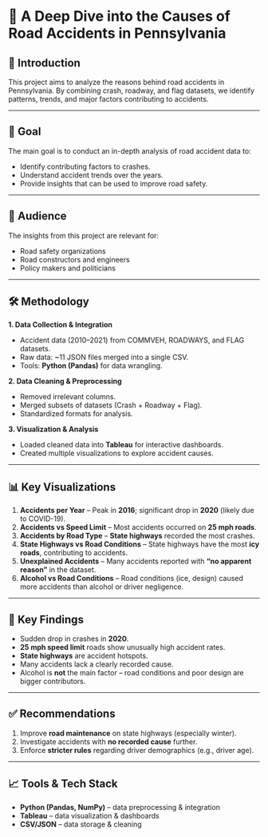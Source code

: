 # 🚦 A Deep Dive into the Causes of Road Accidents in Pennsylvania  

## 📌 Introduction  
This project aims to analyze the reasons behind road accidents in Pennsylvania. By combining crash, roadway, and flag datasets, we identify patterns, trends, and major factors contributing to accidents.  

---

## 🎯 Goal  
The main goal is to conduct an in-depth analysis of road accident data to:  
- Identify contributing factors to crashes.  
- Understand accident trends over the years.  
- Provide insights that can be used to improve road safety.  

---

## 👥 Audience  
The insights from this project are relevant for:  
- Road safety organizations  
- Road constructors and engineers  
- Policy makers and politicians  

---

## 🛠️ Methodology  
**1. Data Collection & Integration**  
- Accident data (2010–2021) from COMMVEH, ROADWAYS, and FLAG datasets.  
- Raw data: ~11 JSON files merged into a single CSV.  
- Tools: **Python (Pandas)** for data wrangling.  

**2. Data Cleaning & Preprocessing**  
- Removed irrelevant columns.  
- Merged subsets of datasets (Crash + Roadway + Flag).  
- Standardized formats for analysis.  

**3. Visualization & Analysis**  
- Loaded cleaned data into **Tableau** for interactive dashboards.  
- Created multiple visualizations to explore accident causes.  

---

## 📊 Key Visualizations  
1. **Accidents per Year** – Peak in **2016**; significant drop in **2020** (likely due to COVID-19).  
2. **Accidents vs Speed Limit** – Most accidents occurred on **25 mph roads**.  
3. **Accidents by Road Type** – **State highways** recorded the most crashes.  
4. **State Highways vs Road Conditions** – State highways have the most **icy roads**, contributing to accidents.  
5. **Unexplained Accidents** – Many accidents reported with **“no apparent reason”** in the dataset.  
6. **Alcohol vs Road Conditions** – Road conditions (ice, design) caused more accidents than alcohol or driver negligence.  

---

## 🔑 Key Findings  
- Sudden drop in crashes in **2020**.  
- **25 mph speed limit** roads show unusually high accident rates.  
- **State highways** are accident hotspots.  
- Many accidents lack a clearly recorded cause.  
- Alcohol is **not** the main factor – road conditions and poor design are bigger contributors.  

---

## ✅ Recommendations  
1. Improve **road maintenance** on state highways (especially winter).  
2. Investigate accidents with **no recorded cause** further.  
3. Enforce **stricter rules** regarding driver demographics (e.g., driver age).  

---

## 📈 Tools & Tech Stack  
- **Python (Pandas, NumPy)** – data preprocessing & integration  
- **Tableau** – data visualization & dashboards  
- **CSV/JSON** – data storage & cleaning 
